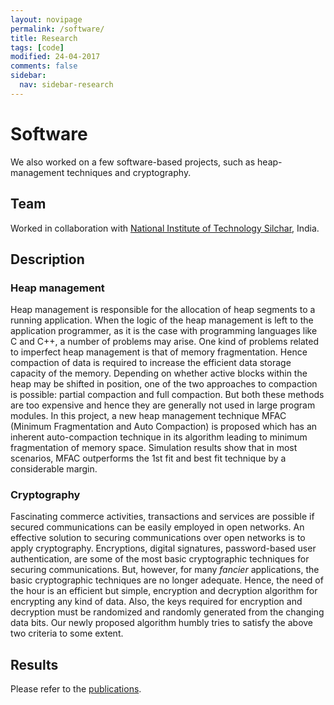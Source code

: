 ```yaml
---
layout: novipage
permalink: /software/
title: Research
tags: [code]
modified: 24-04-2017
comments: false
sidebar:
  nav: sidebar-research
---
```


# Software
We also worked on a few software-based projects, such as heap-management techniques and cryptography.

## Team
Worked in collaboration with [National Institute of Technology Silchar](http://www.nits.ac.in/), India.

## Description 

### Heap management
Heap management is responsible for the allocation of heap segments to a running application. When the logic of the heap management is left to the application programmer, as it is the case with programming languages like C and C++, a number of problems may arise. One kind of problems related to imperfect heap management is that of memory fragmentation. Hence compaction of data is required to increase the efficient data storage capacity of the memory. Depending on whether active blocks within the heap may be shifted in position, one of the two approaches to compaction is possible: partial compaction and full compaction. But both these methods are too expensive and hence they are generally not used in large program modules. In this project, a new heap management technique MFAC (Minimum Fragmentation and Auto Compaction) is proposed which has an inherent auto-compaction technique in its algorithm leading to minimum fragmentation of memory space. Simulation results show that in most scenarios, MFAC outperforms the 1st fit and best fit technique by a considerable margin. 


### Cryptography
Fascinating commerce activities, transactions and services are possible if secured communications can be easily employed in open networks. An effective solution to securing communications over open networks is to apply cryptography. Encryptions, digital signatures, password-based user authentication, are some of the most basic cryptographic techniques for securing communications. But, however, for many *fancier* applications, the basic cryptographic techniques are no longer adequate. Hence, the need of the hour is an efficient but simple, encryption and decryption algorithm for encrypting any kind of data. Also, the keys required for encryption and decryption must be randomized and randomly generated from the changing data bits. Our newly proposed algorithm humbly tries to satisfy the above two criteria to some extent. 

## Results   

Please refer to the [publications](https://soumyabrata.github.io/publications/).  